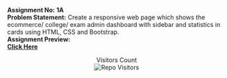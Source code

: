 **Assignment No:** **1A** <br/>
**Problem Statement:** Create a responsive web page which shows the ecommerce/ college/ exam 
admin dashboard with sidebar and statistics in cards using HTML, CSS and Bootstrap. <br/>
**Assignment Preview:** <br/>
[**Click Here**](https://youtu.be/OGihqbmupOk)
<p align='center'>Visitors Count <br><img align="center" alt="Repo Visitors" src="https://profile-counter.glitch.me/Mahesh33217/count.svg"/></p>
